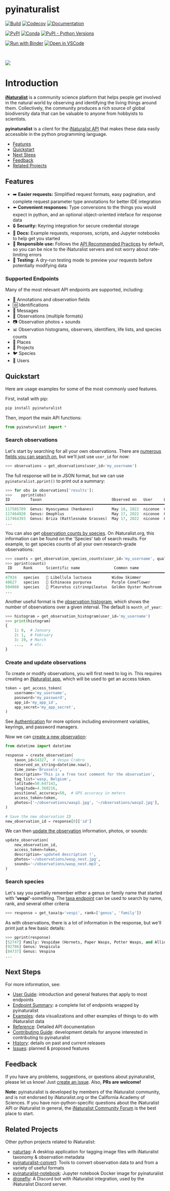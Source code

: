 # pyinaturalist

[![Build](https://github.com/pyinat/pyinaturalist/workflows/Build/badge.svg)](https://github.com/pyinat/pyinaturalist/actions)
[![Codecov](https://codecov.io/gh/pyinat/pyinaturalist/branch/main/graph/badge.svg)](https://codecov.io/gh/pyinat/pyinaturalist)
[![Documentation](https://img.shields.io/readthedocs/pyinaturalist/stable)](https://pyinaturalist.readthedocs.io)

[![PyPI](https://img.shields.io/pypi/v/pyinaturalist?color=blue)](https://pypi.org/project/pyinaturalist)
[![Conda](https://img.shields.io/conda/vn/conda-forge/pyinaturalist?color=blue)](https://anaconda.org/conda-forge/pyinaturalist)
[![PyPI - Python Versions](https://img.shields.io/pypi/pyversions/pyinaturalist)](https://pypi.org/project/pyinaturalist)

[![Run with Binder](https://mybinder.org/badge_logo.svg)](https://mybinder.org/v2/gh/pyinat/pyinaturalist/main?urlpath=lab/tree/examples)
[![Open in VSCode](docs/images/open-in-vscode.svg)](https://open.vscode.dev/pyinat/pyinaturalist)

<br/>

[![](docs/images/pyinaturalist_logo_med.png)](https://pyinaturalist.readthedocs.io)

# Introduction
[**iNaturalist**](https://www.inaturalist.org) is a community science platform that helps people
get involved in the natural world by observing and identifying the living things around them.
Collectively, the community produces a rich source of global biodiversity data that can be valuable
to anyone from hobbyists to scientists.

**pyinaturalist** is a client for the [iNaturalist API](https://api.inaturalist.org/v1) that makes
these data easily accessible in the python programming language.

- [Features](#features)
- [Quickstart](#quickstart)
- [Next Steps](#next-steps)
- [Feedback](#feedback)
- [Related Projects](#related-projects)

## Features
* ➡️ **Easier requests:** Simplified request formats, easy pagination, and complete request
  parameter type annotations for better IDE integration
* ⬅️ **Convenient responses:** Type conversions to the things you would expect in python, and an
  optional object-oriented inteface for response data
* 🔒 **Security:** Keyring integration for secure credential storage
* 📗 **Docs:** Example requests, responses, scripts, and Jupyter notebooks to help get you started
* 💚 **Responsible use:** Follows the
  [API Recommended Practices](https://www.inaturalist.org/pages/api+recommended+practices)
  by default, so you can be nice to the iNaturalist servers and not worry about rate-limiting errors
* 🧪 **Testing:** A dry-run testing mode to preview your requests before potentially modifying data

### Supported Endpoints
Many of the most relevant API endpoints are supported, including:
* 📝 Annotations and observation fields
* 🆔 Identifications
* 💬 Messages
* 👀 Observations (multiple formats)
* 📷 Observation photos + sounds
* 📊 Observation histograms, observers, identifiers, life lists, and species counts
* 📍 Places
* 👥 Projects
* 🐦 Species
* 👤 Users

## Quickstart
Here are usage examples for some of the most commonly used features.

First, install with pip:
```bash
pip install pyinaturalist
```

Then, import the main API functions:
```python
from pyinaturalist import *
```

### Search observations
Let's start by searching for all your own observations. There are
[numerous fields you can search on](https://pyinaturalist.readthedocs.io/en/stable/modules/pyinaturalist.v1.observations.html#pyinaturalist.v1.observations.create_observation), but we'll just use `user_id` for now:
```python
>>> observations = get_observations(user_id='my_username')
```

The full response will be in JSON format, but we can use `pyinaturalist.pprint()` to print out a summary:
```python
>>> for obs in observations['results']:
>>>    pprint(obs)
ID         Taxon                               Observed on   User     Location
━━━━━━━━━━━━━━━━━━━━━━━━━━━━━━━━━━━━━━━━━━━━━━━━━━━━━━━━━━━━━━━━━━━━━━━━━━━━━━━━━━━━━
117585709  Genus: Hyoscyamus (henbanes)        May 18, 2022  niconoe  Calvi, France
117464920  Genus: Omophlus                     May 17, 2022  niconoe  Galéria, France
117464393  Genus: Briza (Rattlesnake Grasses)  May 17, 2022  niconoe  Galéria, France
...
```

You can also get
[observation counts by species](https://pyinaturalist.readthedocs.io/en/stable/modules/pyinaturalist.v1.observations.html#pyinaturalist.v1.observations.get_observation_species_counts).
On iNaturalist.org, this information can be found on the 'Species' tab of search results.
For example, to get species counts of all your own research-grade observations:
```python
>>> counts = get_observation_species_counts(user_id='my_username', quality_grade='research')
>>> pprint(counts)
 ID     Rank      Scientific name               Common name             Count
━━━━━━━━━━━━━━━━━━━━━━━━━━━━━━━━━━━━━━━━━━━━━━━━━━━━━━━━━━━━━━━━━━━━━━━━━━━━━
47934   species   🐛 Libellula luctuosa         Widow Skimmer           7
48627   species   🌻 Echinacea purpurea         Purple Coneflower       6
504060  species   🍄 Pleurotus citrinopileatus  Golden Oyster Mushroom  6
...
```

Another useful format is the
[observation histogram](https://pyinaturalist.readthedocs.io/en/stable/modules/pyinaturalist.v1.observations.html#pyinaturalist.v1.observations.get_observation_histogram),
which shows the number of observations over a given interval. The default is `month_of_year`:
```python
>>> histogram = get_observation_histogram(user_id='my_username')
>>> print(histogram)
{
    1: 8,  # January
    2: 1,  # February
    3: 19, # March
    ...,   # etc.
}
```

### Create and update observations
To create or modify observations, you will first need to log in.
This requires creating an [iNaturalist app](https://www.inaturalist.org/oauth/applications/new),
which will be used to get an access token.
```python
token = get_access_token(
    username='my_username',
    password='my_password',
    app_id='my_app_id',
    app_secret='my_app_secret',
)
```
See [Authentication](https://pyinaturalist.readthedocs.io/en/latest/user_guide.html#authentication)
for more options including environment variables, keyrings, and password managers.

Now we can [create a new observation](https://pyinaturalist.readthedocs.io/en/stable/modules/pyinaturalist.v1.observations.html#pyinaturalist.v1.observations.create_observation):
```python
from datetime import datetime

response = create_observation(
    taxon_id=54327,  # Vespa Crabro
    observed_on_string=datetime.now(),
    time_zone='Brussels',
    description='This is a free text comment for the observation',
    tag_list='wasp, Belgium',
    latitude=50.647143,
    longitude=4.360216,
    positional_accuracy=50,  # GPS accuracy in meters
    access_token=token,
    photos=['~/observations/wasp1.jpg', '~/observations/wasp2.jpg'],
)

# Save the new observation ID
new_observation_id = response[0]['id']
```

We can then [update the observation](https://pyinaturalist.readthedocs.io/en/stable/modules/pyinaturalist.v1.observations.html#pyinaturalist.v1.observations.update_observation) information, photos, or sounds:
```python
update_observation(
    new_observation_id,
    access_token=token,
    description='updated description !',
    photos='~/observations/wasp_nest.jpg',
    sounds='~/observations/wasp_nest.mp3',
)
```

### Search species
Let's say you partially remember either a genus or family name that started with **'vespi'**-something.
The [taxa endpoint](https://pyinaturalist.readthedocs.io/en/stable/modules/pyinaturalist.v1.taxa.html#pyinaturalist.v1.taxa.get_taxa)
can be used to search by name, rank, and several other criteria
```python
>>> response = get_taxa(q='vespi', rank=['genus', 'family'])
```

As with observations, there is a lot of information in the response, but we'll print just a few basic details:
```python
>>> pprint(response)
[52747] Family: Vespidae (Hornets, Paper Wasps, Potter Wasps, and Allies)
[92786] Genus: Vespicula
[84737] Genus: Vespina
...
```

## Next Steps
For more information, see:

* [User Guide](https://pyinaturalist.readthedocs.io/en/latest/user_guide.html):
  introduction and general features that apply to most endpoints
* [Endpoint Summary](https://pyinaturalist.readthedocs.io/en/latest/endpoints.html):
  a complete list of endpoints wrapped by pyinaturalist
* [Examples](https://pyinaturalist.readthedocs.io/en/stable/examples.html):
  data visualizations and other examples of things to do with iNaturalist data
* [Reference](https://pyinaturalist.readthedocs.io/en/latest/reference.html): Detailed API documentation
* [Contributing Guide](https://pyinaturalist.readthedocs.io/en/stable/contributing.html):
  development details for anyone interested in contributing to pyinaturalist
* [History](https://github.com/pyinat/pyinaturalist/blob/dev/HISTORY.md):
  details on past and current releases
* [Issues](https://github.com/pyinat/pyinaturalist/issues): planned & proposed features

## Feedback
If you have any problems, suggestions, or questions about pyinaturalist, please let us know!
Just [create an issue](https://github.com/pyinat/pyinaturalist/issues/new/choose).
Also, **PRs are welcome!**

**Note:** pyinaturalist is developed by members of the iNaturalist community, and is not endorsed by
iNaturalist.org or the California Academy of Sciences. If you have non-python-specific questions
about the iNaturalist API or iNaturalist in general, the
[iNaturalist Community Forum](https://forum.inaturalist.org/) is the best place to start.

## Related Projects
Other python projects related to iNaturalist:

* [naturtag](https://github.com/pyinat/naturtag): A desktop application for tagging image files with iNaturalist taxonomy & observation metadata
* [pyinaturalist-convert](https://github.com/pyinat/pyinaturalist-convert): Tools to convert observation data to and from a variety of useful formats
* [pyinaturalist-notebook](https://github.com/pyinat/pyinaturalist-notebook): Jupyter notebook Docker image for pyinaturalist
* [dronefly](https://github.com/dronefly-garden/dronefly): A Discord bot with iNaturalist integration, used by the iNaturalist Discord server.
